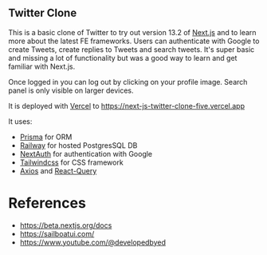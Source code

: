 ## Twitter Clone

This is a basic clone of Twitter to try out version 13.2 of [Next.js](https://nextjs.org/) and to learn more about the latest FE frameworks. Users can authenticate with Google to create Tweets, create replies to Tweets and search tweets.
It's super basic and missing a lot of functionality but was a good way to learn and get familiar with Next.js.

Once logged in you can log out by clicking on your profile image. Search panel is only visible on larger devices.

It is deployed with [Vercel](https://vercel.com/) to https://next-js-twitter-clone-five.vercel.app

It uses:
* [Prisma](https://www.prisma.io/) for ORM
* [Railway](https://railway.app/) for hosted PostgresSQL DB
* [NextAuth](https://next-auth.js.org/) for authentication with Google
* [Tailwindcss](https://tailwindcss.com/) for CSS framework
* [Axios](https://axios-http.com/) and [React-Query](https://react-query-v3.tanstack.com/)

# References
* https://beta.nextjs.org/docs
* https://sailboatui.com/
* https://www.youtube.com/@developedbyed